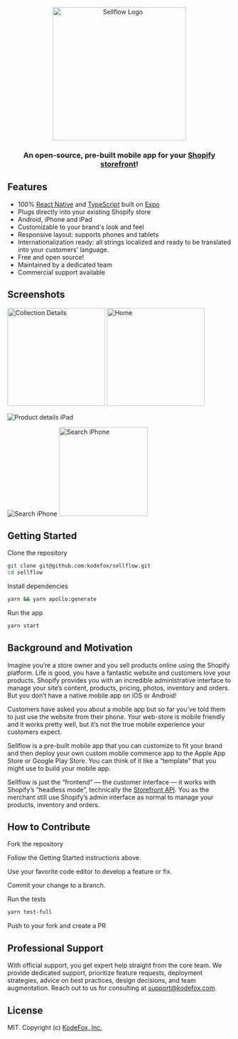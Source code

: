 <p align="center">
<img width="300" alt="Sellflow Logo" src="https://user-images.githubusercontent.com/369384/73398699-ce31fa00-429a-11ea-8afb-ed5ea6812a4c.png">
</p>

<h3 align="center">An open-source, pre-built mobile app for your <a href="https://help.shopify.com/en/api/storefront-api">Shopify storefront</a>!</h3>

## Features

- 100% [React Native](https://facebook.github.io/react-native/) and [TypeScript](http://typescriptlang.org) built on [Expo](https://expo.io)
- Plugs directly into your existing Shopify store
- Android, iPhone and iPad
- Customizable to your brand's look and feel
- Responsive layout: supports phones and tablets
- Internationalization ready: all strings localized and ready to be translated into your customers' language.
- Free and open source!
- Maintained by a dedicated team
- Commercial support available

## Screenshots

<p>
<img width="220" alt="Collection Details" src="https://user-images.githubusercontent.com/54926653/72737192-ad4e1280-3bd1-11ea-9248-0251445692ee.gif">
<img width="220" alt="Home" src="https://user-images.githubusercontent.com/54926653/72893965-e2cb3b00-3d4c-11ea-99c9-be5f9945b52c.gif">
</p>

![Product details iPad](https://user-images.githubusercontent.com/48467219/73233342-c9951500-41b8-11ea-8e77-e35f3f4d296c.gif)

<p>
<img alt="Search iPhone" src="https://user-images.githubusercontent.com/35681237/73165352-3a3f2180-4126-11ea-8849-2bdfe26c8c34.gif">
<img width="200" alt="Search iPhone" src="https://user-images.githubusercontent.com/54882003/72884116-28c9d400-3d38-11ea-88ee-409eb2d78074.gif">
</p>

## Getting Started

Clone the repository

```sh
git clone git@github.com:kodefox/sellflow.git
cd sellflow
```

Install dependencies

```sh
yarn && yarn apollo:generate
```

Run the app

```sh
yarn start
```

## Background and Motivation

Imagine you’re a store owner and you sell products online using the Shopify platform. Life is good, you have a fantastic website and customers love your products. Shopify provides you with an incredible administrative interface to manage your site’s content, products, pricing, photos, inventory and orders. But you don’t have a native mobile app on iOS or Android!

Customers have asked you about a mobile app but so far you’ve told them to just use the website from their phone. Your web-store is mobile friendly and it works pretty well, but it’s not the true mobile experience your customers expect.

Sellflow is a pre-built mobile app that you can customize to fit your brand and then deploy your own custom mobile commerce app to the Apple App Store or Google Play Store. You can think of it like a “template” that you might use to build your mobile app.

Sellflow is just the “frontend” — the customer interface — it works with Shopify’s “headless mode”, technically the [Storefront API](https://help.shopify.com/en/api/storefront-api). You as the merchant still use Shopify’s admin interface as normal to manage your products, inventory and orders.

## How to Contribute

Fork the repository

Follow the Getting Started instructions above.

Use your favorite code editor to develop a feature or fix.

Commit your change to a branch.

Run the tests

```sh
yarn test-full
```

Push to your fork and create a PR

## Professional Support

With official support, you get expert help straight from the core team. We provide dedicated support, prioritize feature requests, deployment strategies, advice on best practices, design decisions, and team augmentation. Reach out to us for consulting at support@kodefox.com.

## License

MIT. Copyright (c) [KodeFox, Inc.](https://github.com/kodefox)
